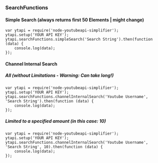 ### SearchFunctions
#### Simple Search (always returns first 50 Elements | might change)
	var ytapi = require('node-youtubeapi-simplifier');
	ytapi.setup('YOUR API KEY');
	ytapi.searchFunctions.simpleSearch('Search String').then(function (data) {
		console.log(data);
	});
#### Channel Internal Search
##### All (without Limitations - Warning: Can take long!)
	var ytapi = require('node-youtubeapi-simplifier');
	ytapi.setup('YOUR API KEY');
	ytapi.searchFunctions.channelInternalSearch('Youtube Username', 'Search String').then(function (data) {
		console.log(data);
	});
##### Limited to a specified amount (in this case: 10)
	var ytapi = require('node-youtubeapi-simplifier');
	ytapi.setup('YOUR API KEY');
	ytapi.searchFunctions.channelInternalSearch('Youtube Username', 'Search String', 10).then(function (data) {
		console.log(data);
	});